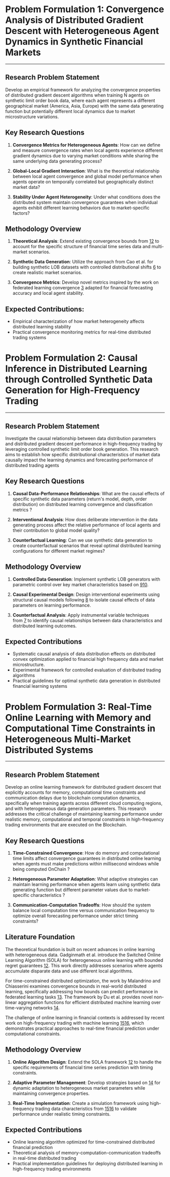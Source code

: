 
# Problem Formulation 1: Convergence Analysis of Distributed Gradient Descent with Heterogeneous Agent Dynamics in Synthetic Financial Markets
---

## Research Problem Statement

Develop an empirical framework for analyzing the convergence properties of distributed gradient descent algorithms when training N agents on synthetic limit order book data, where each agent represents a different geographical market (America, Asia, Europe) with the same data generating function but potentially different local dynamics due to market microstructure variations.

## Key Research Questions

1. **Convergence Metrics for Heterogeneous Agents**: How can we define and measure convergence rates when local agents experience different gradient dynamics due to varying market conditions while sharing the same underlying data generating process?

2. **Global-Local Gradient Interaction**: What is the theoretical relationship between local agent convergence and global model performance when agents operate on temporally correlated but geographically distinct market data?

3. **Stability Under Agent Heterogeneity**: Under what conditions does the distributed system maintain convergence guarantees when individual agents exhibit different learning behaviors due to market-specific factors?

## Methodology Overview

1. **Theoretical Analysis**: Extend existing convergence bounds from [1](https://jmlr.org/papers/v20/19-543.html)[2](https://www.jmlr.org/papers/volume23/20-899/20-899.pdf) to account for the specific structure of financial time series data and multi-market scenarios.
    
2. **Synthetic Data Generation**: Utilize the approach from Cao et al. for building synthetic LOB datasets with controlled distributional shifts [6](https://openreview.net/forum?id=_u-1--wBV1) to create realistic market scenarios.
    
3. **Convergence Metrics**: Develop novel metrics inspired by the work on federated learning convergence [3](https://milvus.io/ai-quick-reference/how-is-model-convergence-measured-in-federated-learning) adapted for financial forecasting accuracy and local agent stability.

## Expected Contributions: 

- Empirical characterization of how market heterogeneity affects distributed learning stability
- Practical convergence monitoring metrics for real-time distributed trading systems

# Problem Formulation 2: Causal Inference in Distributed Learning through Controlled Synthetic Data Generation for High-Frequency Trading
---

## Research Problem Statement

Investigate the causal relationship between data distribution parameters and distributed gradient descent performance in high-frequency trading by leveraging controlled synthetic limit order book generation. This research aims to establish how specific distributional characteristics of market data causally impact the learning dynamics and forecasting performance of distributed trading agents

## Key Research Questions

1. **Causal Data-Performance Relationships**: What are the causal effects of specific synthetic data parameters (return's model, depth, order distribution) on distributed learning convergence and classification metrics ?
    
2. **Interventional Analysis**: How does deliberate intervention in the data generating process affect the relative performance of local agents and their contribution to global model quality?
    
3. **Counterfactual Learning**: Can we use synthetic data generation to create counterfactual scenarios that reveal optimal distributed learning configurations for different market regimes?

## Methodology Overview

1. **Controlled Data Generation**: Implement synthetic LOB generators with parametric control over key market characteristics based on [9](https://iaeme.com/MasterAdmin/Journal_uploads/IJFDS/VOLUME_2_ISSUE_1/IJFDS_02_01_001.pdf)[10](https://github.com/EwanKW/Synthetic-Financial-Data-Generator).
    
2. **Causal Experimental Design**: Design interventional experiments using structural causal models following [8](http://www.arxiv.org/pdf/2506.10914.pdf) to isolate causal effects of data parameters on learning performance.
    
3. **Counterfactual Analysis**: Apply instrumental variable techniques from [7](https://arxiv.org/abs/2212.05778) to identify causal relationships between data characteristics and distributed learning outcomes.

## Expected Contributions

- Systematic causal analysis of data distribution effects on distributed convex optimization applied to financial high frequency data and market microstructure.
- Experimental framework for controlled evaluation of distributed trading algorithms
- Practical guidelines for optimal synthetic data generation in distributed financial learning systems

# Problem Formulation 3: Real-Time Online Learning with Memory and Computational Time Constraints in Heterogeneous Multi-Market Distributed Systems
---

## Research Problem Statement

Develop an online learning framework for distributed gradient descent that explicitly accounts for memory, computational time constraints and communication delays due to blockchain computation dynamics, specifically when training agents across different cloud computing regions, and with heterogeneous data generation parameters. This research addresses the critical challenge of maintaining learning performance under realistic memory, computational and temporal constraints in high-frequency trading environments that are executed on the Blockchain.

## Key Research Questions

1. **Time-Constrained Convergence**: How do memory and computational time limits affect convergence guarantees in distributed online learning when agents must make predictions within millisecond windows while being computed OnChain ?
    
2. **Heterogeneous Parameter Adaptation**: What adaptive strategies can maintain learning performance when agents learn using synthetic data generating function but different parameter values due to market-specific characteristics ?
    
3. **Communication-Computation Tradeoffs**: How should the system balance local computation time versus communication frequency to optimize overall forecasting performance under strict timing constraints?

## Literature Foundation

The theoretical foundation is built on recent advances in online learning with heterogeneous data. Gadginmath et al. introduce the Switched Online Learning Algorithm (SOLA) for heterogeneous online learning with bounded regret guarantees [12](https://arxiv.org/abs/2312.05432). This work directly addresses scenarios where agents accumulate disparate data and use different local algorithms.

For time-constrained distributed optimization, the work by Malandrino and Chiasserini examines convergence bounds in real-world distributed learning, specifically addressing how bounds can predict performance in federated learning tasks [13](http://arxiv.org/pdf/2212.02155.pdf). The framework by Du et al. provides novel non-linear aggregation functions for efficient distributed machine learning over time-varying networks [14](https://openreview.net/forum?id=25WODOWVvR).

The challenge of online learning in financial contexts is addressed by recent work on high-frequency trading with machine learning [15](https://arxiv.org/abs/2412.01062)[16](https://arxiv.org/abs/2412.16160), which demonstrates practical approaches to real-time financial prediction under computational constraints.

## Methodology Overview

1. **Online Algorithm Design**: Extend the SOLA framework [12](https://arxiv.org/abs/2312.05432) to handle the specific requirements of financial time series prediction with timing constraints.
    
2. **Adaptive Parameter Management**: Develop strategies based on [14](https://openreview.net/forum?id=25WODOWVvR) for dynamic adaptation to heterogeneous market parameters while maintaining convergence properties.
    
3. **Real-Time Implementation**: Create a simulation framework using high-frequency trading data characteristics from [15](https://arxiv.org/abs/2412.01062)[16](https://arxiv.org/abs/2412.16160) to validate performance under realistic timing constraints.

## Expected Contributions

- Online learning algorithm optimized for time-constrained distributed financial prediction    
- Theoretical analysis of memory-computation-communication tradeoffs in real-time distributed trading
- Practical implementation guidelines for deploying distributed learning in high-frequency trading environments

